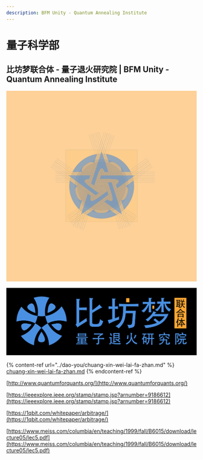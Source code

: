 ```yaml
---
description: BFM Unity - Quantum Annealing Institute
---
```


# 量子科学部

## 比坊梦联合体 - 量子退火研究院 | BFM Unity - Quantum Annealing Institute

![](<../../.gitbook/assets/BFM Unity Logo square (1).png>)

![](<../../.gitbook/assets/BFM Unity Logo square cn.png>)

{% content-ref url="../dao-you/chuang-xin-wei-lai-fa-zhan.md" %}
[chuang-xin-wei-lai-fa-zhan.md](../dao-you/chuang-xin-wei-lai-fa-zhan.md)
{% endcontent-ref %}

[http://www.quantumforquants.org/](http://www.quantumforquants.org/)

[https://ieeexplore.ieee.org/stamp/stamp.jsp?arnumber=9186612](https://ieeexplore.ieee.org/stamp/stamp.jsp?arnumber=9186612)

[https://1qbit.com/whitepaper/arbitrage/](https://1qbit.com/whitepaper/arbitrage/)

[https://www.meiss.com/columbia/en/teaching/1999/fall/B6015/download/lecture05/lec5.pdf](https://www.meiss.com/columbia/en/teaching/1999/fall/B6015/download/lecture05/lec5.pdf)

